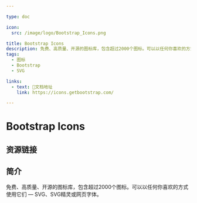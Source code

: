 ```yaml
---

type: doc

icon:
  src: /image/logo/Bootstrap_Icons.png

title: Bootstrap Icons
description: 免费、高质量、开源的图标库，包含超过2000个图标。可以以任何你喜欢的方式使用它们 — SVG、SVG精灵或网页字体。
tags:
  - 图标
  - Bootstrap
  - SVG

links:
  - text: 📖文档地址
    link: https://icons.getbootstrap.com/

---
```


<ShowLogo />

# Bootstrap Icons

<ShowTags />

<ShowBreadcrumb />

## 资源链接

<ShowLinks />

## 简介

免费、高质量、开源的图标库，包含超过2000个图标。可以以任何你喜欢的方式使用它们 — SVG、SVG精灵或网页字体。
